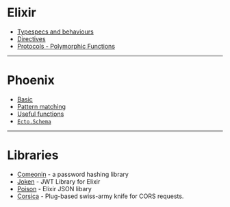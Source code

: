 Elixir
========

* [Typespecs and behaviours](typespecs.md)
* [Directives](directives.md)
* [Protocols - Polymorphic Functions](protocols.md)

---------

# Phoenix

* [Basic](PhoenixFramework/basic./md)
* [Pattern matching](PhoenixFramework/pattern_matching.md)
* [Useful functions](PhoenixFramework/useful_function.md)
* [`Ecto.Schema`](PhoenixFramework/Ecto.Schema.md)

---------

# Libraries

* [Comeonin](https://hex.pm/packages/comeonin) - a password hashing library
* [Joken](https://hex.pm/packages/joken) - JWT Library for Elixir
* [Poison](https://github.com/devinus/poison) - Elixir JSON libary
* [Corsica](https://hex.pm/packages/corsica) - Plug-based swiss-army knife for CORS requests.
